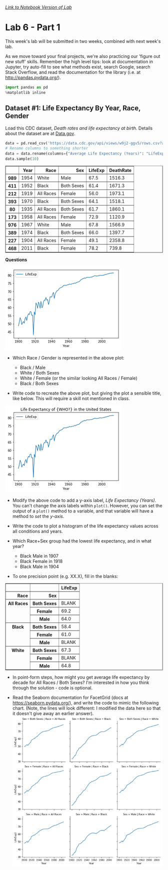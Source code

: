 _[Link to Notebook Version of Lab](https://github.com/organisciak/Scripting-Course/blob/master/labs/06-visualization-lab.ipynb)_


# Lab 6 - Part 1

This week's lab will be submitted in two weeks, combined with next week's lab.

As we move toward your final projects, we're also practicing our 'figure out new stuff' skills. Remember the high level tips: look at documentation in Jupyter, try auto-fill to see what methods exist, search Google, search Stack Overflow, and read the documentation for the library (i.e. at http://pandas.pydata.org/).


```python
import pandas as pd
%matplotlib inline
```

## Dataset #1: Life Expectancy By Year, Race, Gender

Load this CDC dataset, _Death rates and life expectancy at birth_. Details about the dataset are at [Data.gov](https://catalog.data.gov/dataset/age-adjusted-death-rates-and-life-expectancy-at-birth-all-races-both-sexes-united-sta-1900).


```python
data = pd.read_csv('https://data.cdc.gov/api/views/w9j2-ggv5/rows.csv?accessType=DOWNLOAD')
# Rename columns to something shorter
data = data.rename(columns={"Average Life Expectancy (Years)": "LifeExp", "Age-adjusted Death Rate": "DeathRate"})
data.sample(10)
```




<div>
<style scoped>
    .dataframe tbody tr th:only-of-type {
        vertical-align: middle;
    }

    .dataframe tbody tr th {
        vertical-align: top;
    }

    .dataframe thead th {
        text-align: right;
    }
</style>
<table border="1" class="dataframe">
  <thead>
    <tr style="text-align: right;">
      <th></th>
      <th>Year</th>
      <th>Race</th>
      <th>Sex</th>
      <th>LifeExp</th>
      <th>DeathRate</th>
    </tr>
  </thead>
  <tbody>
    <tr>
      <th>989</th>
      <td>1954</td>
      <td>White</td>
      <td>Male</td>
      <td>67.5</td>
      <td>1516.3</td>
    </tr>
    <tr>
      <th>411</th>
      <td>1952</td>
      <td>Black</td>
      <td>Both Sexes</td>
      <td>61.4</td>
      <td>1671.3</td>
    </tr>
    <tr>
      <th>212</th>
      <td>1919</td>
      <td>All Races</td>
      <td>Female</td>
      <td>56.0</td>
      <td>1973.1</td>
    </tr>
    <tr>
      <th>393</th>
      <td>1970</td>
      <td>Black</td>
      <td>Both Sexes</td>
      <td>64.1</td>
      <td>1518.1</td>
    </tr>
    <tr>
      <th>80</th>
      <td>1935</td>
      <td>All Races</td>
      <td>Both Sexes</td>
      <td>61.7</td>
      <td>1860.1</td>
    </tr>
    <tr>
      <th>173</th>
      <td>1958</td>
      <td>All Races</td>
      <td>Female</td>
      <td>72.9</td>
      <td>1120.9</td>
    </tr>
    <tr>
      <th>976</th>
      <td>1967</td>
      <td>White</td>
      <td>Male</td>
      <td>67.8</td>
      <td>1566.9</td>
    </tr>
    <tr>
      <th>389</th>
      <td>1974</td>
      <td>Black</td>
      <td>Both Sexes</td>
      <td>66.0</td>
      <td>1397.7</td>
    </tr>
    <tr>
      <th>227</th>
      <td>1904</td>
      <td>All Races</td>
      <td>Female</td>
      <td>49.1</td>
      <td>2358.8</td>
    </tr>
    <tr>
      <th>468</th>
      <td>2011</td>
      <td>Black</td>
      <td>Female</td>
      <td>78.2</td>
      <td>739.8</td>
    </tr>
  </tbody>
</table>
</div>



**Questions**

![Life Expectancy](../images/lifeexpectancy.png)

- Which Race / Gender is represented in the above plot:
  - Black / Male
  - White / Both Sexes
  - White / Female  (or the similar looking All Races / Female)
  - Black / Both Sexes
  
- Write code to recreate the above plot, but giving the plot a sensible title, like below. This will require a skill not mentioned in class.

![](../images/lifeexp2.png)

- Modify the above code to add a y-axis label, *Life Expectancy (Years)*. You can't change the axis labels within `plot()`. However, you can set the output of a `plot()` method to a variable, and that variable will have a method to *set* the *y-axis*.


- Write the code to plot a histogram of the life expectancy values across all conditions and years.

- Which Race+Sex group had the lowest life expectancy, and in what year?
  - Black Male in 1907
  - Black Female in 1918
  - Black Male in 1904
  
- To one precision point (e.g. XX.X), fill in the blanks:

<table border="1" class="dataframe">
  <thead>
    <tr style="text-align: right;">
      <th></th>
      <th></th>
      <th>LifeExp</th>
    </tr>
    <tr>
      <th>Race</th>
      <th>Sex</th>
      <th></th>
    </tr>
  </thead>
  <tbody>
    <tr>
      <th rowspan="3" valign="top">All Races</th>
      <th>Both Sexes</th>
        <td><bold>BLANK</bold></td>
    </tr>
    <tr>
      <th>Female</th>
      <td>69.2</td>
    </tr>
    <tr>
      <th>Male</th>
      <td>64.0</td>
    </tr>
    <tr>
      <th rowspan="3" valign="top">Black</th>
      <th>Both Sexes</th>
      <td>58.4</td>
    </tr>
    <tr>
      <th>Female</th>
      <td>61.0</td>
    </tr>
    <tr>
      <th>Male</th>
      <td><bold>BLANK</bold></td>
    </tr>
    <tr>
      <th rowspan="3" valign="top">White</th>
      <th>Both Sexes</th>
      <td>67.3</td>
    </tr>
    <tr>
      <th>Female</th>
      <td><bold>BLANK</bold></td>
    </tr>
    <tr>
      <th>Male</th>
      <td>64.8</td>
    </tr>
  </tbody>
</table>

- In point-form steps, how might you get average life expectancy by decade for All Races / Both Sexes? I'm interested in how you think through the solution - code is optional.

- Read the Seaborn documentation for FacetGrid (docs at https://seaborn.pydata.org/), and write the code to mimic the following chart. (Note, the lines will look different: I modified the data here so that it doesn't give away an earlier answer).
![](../images/../images/facetgrid-lineplot.png)
